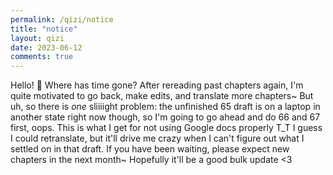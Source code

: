 ```yaml
---
permalink: /qizi/notice
title: "notice"
layout: qizi
date: 2023-06-12
comments: true
---
```


Hello! 🙈 Where has time gone? After rereading past chapters again, I'm quite motivated to go back, make edits, and translate more chapters~ But uh, so there is _one_ sliiiight problem: the unfinished 65 draft is on a laptop in another state right now though, so I'm going to go ahead and do 66 and 67 first, oops. This is what I get for not using Google docs properly T_T I guess I could retranslate, but it'll drive me crazy when I can't figure out what I settled on in that draft. If you have been waiting, please expect new chapters in the next month~ Hopefully it'll be a good bulk update <3